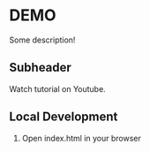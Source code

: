 # DEMO

Some description!

## Subheader

Watch tutorial on Youtube.

## Local Development

1. Open index.html in your browser